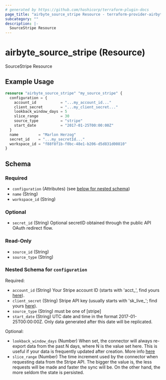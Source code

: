 ```yaml
---
# generated by https://github.com/hashicorp/terraform-plugin-docs
page_title: "airbyte_source_stripe Resource - terraform-provider-airbyte"
subcategory: ""
description: |-
  SourceStripe Resource
---
```


# airbyte_source_stripe (Resource)

SourceStripe Resource

## Example Usage

```terraform
resource "airbyte_source_stripe" "my_source_stripe" {
  configuration = {
    account_id           = "...my_account_id..."
    client_secret        = "...my_client_secret..."
    lookback_window_days = 5
    slice_range          = 30
    source_type          = "stripe"
    start_date           = "2017-01-25T00:00:00Z"
  }
  name         = "Marlon Herzog"
  secret_id    = "...my_secretId..."
  workspace_id = "f88f8f1b-f0bc-48e1-b206-d5d831d00810"
}
```

<!-- schema generated by tfplugindocs -->
## Schema

### Required

- `configuration` (Attributes) (see [below for nested schema](#nestedatt--configuration))
- `name` (String)
- `workspace_id` (String)

### Optional

- `secret_id` (String) Optional secretID obtained through the public API OAuth redirect flow.

### Read-Only

- `source_id` (String)
- `source_type` (String)

<a id="nestedatt--configuration"></a>
### Nested Schema for `configuration`

Required:

- `account_id` (String) Your Stripe account ID (starts with 'acct_', find yours <a href="https://dashboard.stripe.com/settings/account">here</a>).
- `client_secret` (String) Stripe API key (usually starts with 'sk_live_'; find yours <a href="https://dashboard.stripe.com/apikeys">here</a>).
- `source_type` (String) must be one of [stripe]
- `start_date` (String) UTC date and time in the format 2017-01-25T00:00:00Z. Only data generated after this date will be replicated.

Optional:

- `lookback_window_days` (Number) When set, the connector will always re-export data from the past N days, where N is the value set here. This is useful if your data is frequently updated after creation. More info <a href="https://docs.airbyte.com/integrations/sources/stripe#requirements">here</a>
- `slice_range` (Number) The time increment used by the connector when requesting data from the Stripe API. The bigger the value is, the less requests will be made and faster the sync will be. On the other hand, the more seldom the state is persisted.



